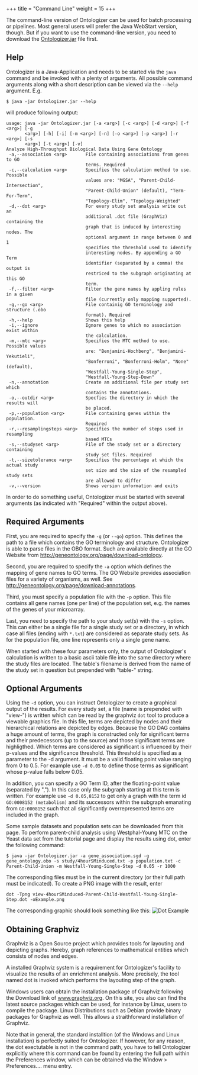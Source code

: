 +++
title = "Command Line"
weight = 15
+++

The command-line version of Ontologizer can be used for batch processing or pipelines. Most general users will prefer the Java WebStart version, though. But if you want to use the command-line version, you need to download
the [Ontologizer.jar](/cmdline/Ontologizer.jar) file first.

Help
----

Ontologizer is a Java-Application and needs to be started via the `java` command and be invoked with a plenty of arguments. All possible command arguments along with a short description can be viewed via the `--help` argument. E.g.

```
$ java -jar Ontologizer.jar --help
```
will produce following output:

```
usage: java -jar Ontologizer.jar [-a <arg>] [-c <arg>] [-d <arg>] [-f <arg>] [-g
       <arg>] [-h] [-i] [-m <arg>] [-n] [-o <arg>] [-p <arg>] [-r <arg>] [-s
       <arg>] [-t <arg>] [-v]
Analyze High-Throughput Biological Data Using Gene Ontology
 -a,--association <arg>       File containing associations from genes to GO
                              terms. Required
 -c,--calculation <arg>       Specifies the calculation method to use. Possible
                              values are: "MGSA", "Parent-Child-Intersection",
                              "Parent-Child-Union" (default), "Term-For-Term",
                              "Topology-Elim", "Topology-Weighted"
 -d,--dot <arg>               For every study set analysis write out an
                              additional .dot file (GraphViz) containing the
                              graph that is induced by interesting nodes. The
                              optional argument in range between 0 and 1
                              specifies the threshold used to identify
                              interesting nodes. By appending a GO Term
                              identifier (separated by a comma) the output is
                              restriced to the subgraph originating at this GO
                              term.
 -f,--filter <arg>            Filter the gene names by appling rules in a given
                              file (currently only mapping supported).
 -g,--go <arg>                File containig GO terminology and structure (.obo
                              format). Required
 -h,--help                    Shows this help
 -i,--ignore                  Ignore genes to which no association exist within
                              the calculation.
 -m,--mtc <arg>               Specifies the MTC method to use. Possible values
                              are: "Benjamini-Hochberg", "Benjamini-Yekutieli",
                              "Bonferroni", "Bonferroni-Holm", "None" (default),
                              "Westfall-Young-Single-Step",
                              "Westfall-Young-Step-Down"
 -n,--annotation              Create an additional file per study set which
                              contains the annotations.
 -o,--outdir <arg>            Specfies the directory in which the results will
                              be placed.
 -p,--population <arg>        File containing genes within the population.
                              Required
 -r,--resamplingsteps <arg>   Specifies the number of steps used in resampling
                              based MTCs
 -s,--studyset <arg>          File of the study set or a directory containing
                              study set files. Required
 -t,--sizetolerance <arg>     Specifies the percentage at which the actual study
                              set size and the size of the resampled study sets
                              are allowed to differ
 -v,--version                 Shows version information and exits
```

In order to do something useful, Ontologizer must be started with several arguments (as indicated with "Required" within the output above).

Required Arguments
------------------

First, you are required to specify the `-g` (or `--go`) option. This defines the path to a file which contains the GO terminology and structure. Ontologizer is able to parse files in the OBO format. Such are available directly at the GO Website from http://geneontology.org/page/download-ontology.

Second, you are required to specify the `-a` option which defines the mapping of gene names to GO terms. The GO Website provides association files for a variety of organisms, as well. See http://geneontology.org/page/download-annotations.

Third, you must specify a population file with the `-p` option. This file contains all gene names (one per line) of the population set, e.g. the names of the genes of your microarray.

Last, you need to specify the path to your study set(s) with the `-s` option. This can either be a single file for a single study set or a directory, in which case all files (ending with `*.txt`) are considered as separate study sets. As for the population file, one line represents only a single gene name.

When started with these four parameters only, the output of Ontologizer's calculation is written to a basic ascii table file into the same directory where the study files are located. The table's filename is derived from the name of the study set in question but prepended with "table-" string.

Optional Arguments
------------------

Using the `-d` option, you can instruct Ontologizer to create a graphical output of the results. For every study set, a file (name is prepended with "view-") is written which can be read by the graphviz `dot` tool to produce a viewable graphics file. In this file, terms are depicted by nodes and their hierarchical relations are depicted by edges. Because the GO DAG contains a huge amount of terms, the graph is constructed only for significant terms and their predecessors (up to the source) and those significant terms are highligthed. Which terms are considered as significant is influenced by their p-values and the significance threshold. This threshold is specified as a parameter to the -d argument. It must be a valid floating point value ranging from 0 to 0.5. For example use `-d 0.05` to define those terms as significant whose p-value falls below 0.05.

In addition, you can specify a GO Term ID, after the floating-point value (separated by ","). In this case only the subgraph starting at this term is written. For example use `-d 0.05,8152` to get only a graph with the term id `GO:0008152 (metabolism)` and its successors within the subgraph emanating from `GO:0008152` such that all significantly overrepresented terms are included in the graph.

Some sample datasets and population sets can be downloaded from this page.
To perform parent-child analysis using Westphal-Young MTC on the Yeast data set from the tutorial page and display the results using dot, enter the following command:

```
$ java -jar Ontologizer.jar -a gene_association.sgd -g gene_ontology.obo -s study/4hourSMinduced.txt -p population.txt -c Parent-Child-Union -m Westfall-Young-Single-Step -d 0.05 -r 1000
```

The corresponding files must be in the current directory (or their full path must be indicated). To create a PNG image with the result, enter

```
dot -Tpng view-4hourSMinduced-Parent-Child-Westfall-Young-Single-Step.dot -oExample.png
```

The corresponding graphic should look something like this:
![Dot Example](/images/Example.png)

## Obtaining Graphviz

Graphviz is a Open Source project which provides tools for layouting and depicting graphs. Hereby, graph references to mathematical entities which consists of nodes and edges.

A installed Graphviz system is a requirement for Ontologizer's facility to visualize the results of an enrichment analysis. More precisely, the tool named dot is invoked which performs the layouting step of the graph.

Windows users can obtain the installation package of Graphviz following the Download link of www.graphviz.org. On this site, you also can find the latest source packages which can be used, for instance by Linux, users to compile the package. Linux Distributions such as Debian provide binary packages for Graphviz as well. This allows a straithforward installation of Graphviz.

Note that in general, the standard installtion (of the Windows and Linux installation) is perfectly suited for Ontologizer. If however, for any reason, the dot exectutable is not in the command path, you have to tell Ontologizer explicitly where this command can be found by entering the full path within the Preferences window, which can be obtained via the Window > Preferences.... menu entry.
